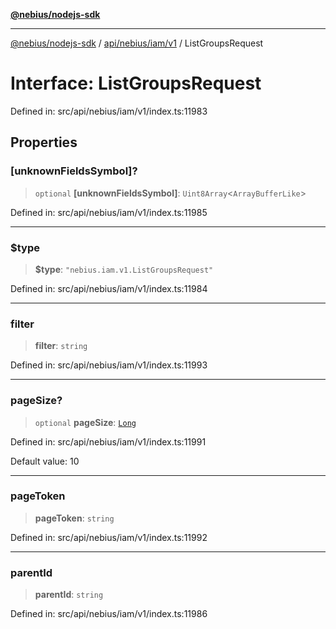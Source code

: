[**@nebius/nodejs-sdk**](../../../../../README.md)

***

[@nebius/nodejs-sdk](../../../../../README.md) / [api/nebius/iam/v1](../README.md) / ListGroupsRequest

# Interface: ListGroupsRequest

Defined in: src/api/nebius/iam/v1/index.ts:11983

## Properties

### \[unknownFieldsSymbol\]?

> `optional` **\[unknownFieldsSymbol\]**: `Uint8Array`\<`ArrayBufferLike`\>

Defined in: src/api/nebius/iam/v1/index.ts:11985

***

### $type

> **$type**: `"nebius.iam.v1.ListGroupsRequest"`

Defined in: src/api/nebius/iam/v1/index.ts:11984

***

### filter

> **filter**: `string`

Defined in: src/api/nebius/iam/v1/index.ts:11993

***

### pageSize?

> `optional` **pageSize**: [`Long`](../../../../../runtime/protos/core/classes/Long.md)

Defined in: src/api/nebius/iam/v1/index.ts:11991

Default value: 10

***

### pageToken

> **pageToken**: `string`

Defined in: src/api/nebius/iam/v1/index.ts:11992

***

### parentId

> **parentId**: `string`

Defined in: src/api/nebius/iam/v1/index.ts:11986
